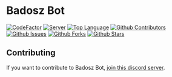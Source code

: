 # Badosz Bot
[![CodeFactor](https://www.codefactor.io/repository/github/badosz0/badosz-bot/badge)](https://www.codefactor.io/repository/github/badosz0/badosz-bot)
[![Server](https://img.shields.io/discord/340947847728070666.svg?logo=discord&colorB=7289DA)](https://discord.gg/badosz)
[![Top Language](https://img.shields.io/github/languages/top/badosz0/badosz-bot)](https://github.com/badosz0/badosz-bot)
[![Github Contributors](https://img.shields.io/github/contributors/badosz0/badosz-bot.svg)](https://github.com/badosz0/badosz-bot/contributors)
[![Github Issues](https://img.shields.io/github/issues/badosz0/badosz-bot.svg)](https://github.com/badosz0/badosz-bot/issues)
[![Github Forks](https://img.shields.io/github/forks/badosz0/badosz-bot.svg)](https://github.com/badosz0/badosz-bot/network)
[![Github Stars](https://img.shields.io/github/stars/badosz0/badosz-bot.svg)](https://github.com/badosz0/badosz-bot/stargazers)

## Contributing
If you want to contribute to Badosz Bot, [join this discord server](https://discord.gg/badosz).